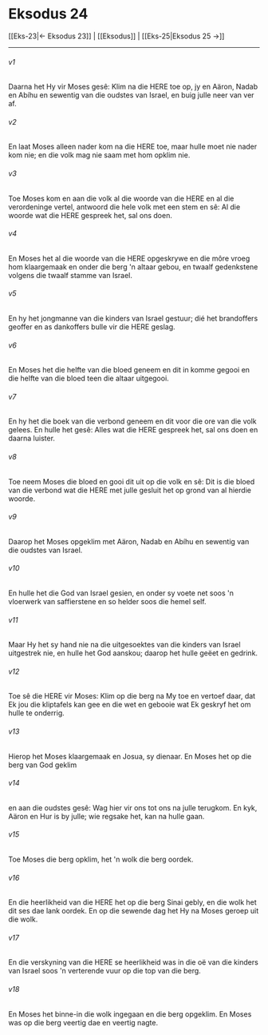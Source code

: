 # Eksodus 24

[[Eks-23|← Eksodus 23]] | [[Eksodus]] | [[Eks-25|Eksodus 25 →]]
***

###### v1
Daarna het Hy vir Moses gesê: Klim na die HERE toe op, jy en Aäron, Nadab en Abíhu en sewentig van die oudstes van Israel, en buig julle neer van ver af. 
###### v2
En laat Moses alleen nader kom na die HERE toe, maar hulle moet nie nader kom nie; en die volk mag nie saam met hom opklim nie. 
###### v3
Toe Moses kom en aan die volk al die woorde van die HERE en al die verordeninge vertel, antwoord die hele volk met een stem en sê: Al die woorde wat die HERE gespreek het, sal ons doen. 
###### v4
En Moses het al die woorde van die HERE opgeskrywe en die môre vroeg hom klaargemaak en onder die berg 'n altaar gebou, en twaalf gedenkstene volgens die twaalf stamme van Israel. 
###### v5
En hy het jongmanne van die kinders van Israel gestuur; dié het brandoffers geoffer en as dankoffers bulle vir die HERE geslag. 
###### v6
En Moses het die helfte van die bloed geneem en dit in komme gegooi en die helfte van die bloed teen die altaar uitgegooi. 
###### v7
En hy het die boek van die verbond geneem en dit voor die ore van die volk gelees. En hulle het gesê: Alles wat die HERE gespreek het, sal ons doen en daarna luister. 
###### v8
Toe neem Moses die bloed en gooi dit uit op die volk en sê: Dit is die bloed van die verbond wat die HERE met julle gesluit het op grond van al hierdie woorde. 
###### v9
Daarop het Moses opgeklim met Aäron, Nadab en Abíhu en sewentig van die oudstes van Israel. 
###### v10
En hulle het die God van Israel gesien, en onder sy voete net soos 'n vloerwerk van saffierstene en so helder soos die hemel self. 
###### v11
Maar Hy het sy hand nie na die uitgesoektes van die kinders van Israel uitgestrek nie, en hulle het God aanskou; daarop het hulle geëet en gedrink. 
###### v12
Toe sê die HERE vir Moses: Klim op die berg na My toe en vertoef daar, dat Ek jou die kliptafels kan gee en die wet en gebooie wat Ek geskryf het om hulle te onderrig. 
###### v13
Hierop het Moses klaargemaak en Josua, sy dienaar. En Moses het op die berg van God geklim 
###### v14
en aan die oudstes gesê: Wag hier vir ons tot ons na julle terugkom. En kyk, Aäron en Hur is by julle; wie regsake het, kan na hulle gaan. 
###### v15
Toe Moses die berg opklim, het 'n wolk die berg oordek. 
###### v16
En die heerlikheid van die HERE het op die berg Sinai gebly, en die wolk het dit ses dae lank oordek. En op die sewende dag het Hy na Moses geroep uit die wolk. 
###### v17
En die verskyning van die HERE se heerlikheid was in die oë van die kinders van Israel soos 'n verterende vuur op die top van die berg. 
###### v18
En Moses het binne-in die wolk ingegaan en die berg opgeklim. En Moses was op die berg veertig dae en veertig nagte. 
